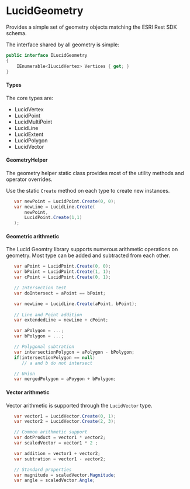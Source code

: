 ﻿# LucidGeometry 

Provides a simple set of geometry objects matching the ESRI Rest SDK schema.

The interface shared by all geometry is simple:

```c#
public interface ILucidGeometry
{
    IEnumerable<ILucidVertex> Vertices { get; }
}
```

#### Types
The core types are:
- LucidVertex
- LucidPoint
- LucidMultiPoint
- LucidLine 
- LucidExtent
- LucidPolygon
- LucidVector

#### GeometryHelper

The geometry helper static class provides most of the utility methods and
operator overrides.

Use the static `Create` method on each type to create new instances.
```c#
   var newPoint = LucidPoint.Create(0, 0);
   var newLine = LucidLine.Create(
       newPoint,
       LucidPoint.Create(1,1)
   );
``` 

#### Geometric arithmetic

The Lucid Geomtry library supports numerous arithmetic operations on 
geometry. Most type can be added and subtracted from each other.

```c#
   var aPoint = LucidPoint.Create(0, 0);
   var bPoint = LucidPoint.Create(1, 1); 
   var cPoint = LucidPoint.Create(0, 1);

   // Intersection test
   var doIntersect = aPoint == bPoint;

   var newLine = LucidLine.Create(aPoint, bPoint);
   
   // Line and Point addition
   var extendedLine = newLine + cPoint;

   var aPolygon = ...;
   var bPolygon = ...;

   // Polygonal subtration
   var intersectionPolygon = aPolygon - bPolygon;
   if(intersectionPolygon == null)
      // a and b do not intersect

   // Union
   var mergedPolygon = aPoygon + bPolygon;

```

#### Vector arithmetic

Vector arithmetic is supported through the `LucidVector` type.

```c#
   var vector1 = LucidVector.Create(0, 1);
   var vector2 = LucidVector.Create(2, 3);

   // Common arithmetic support
   var dotProduct = vector1 * vector2; 
   var scaledVector = vector1 * 2 ;

   var addition = vector1 + vector2;
   var subtration = vector1 - vector2;

   // Standard properties
   var magnitude = scaledVector.Magnitude;
   var angle = scaledVector.Angle;
```
